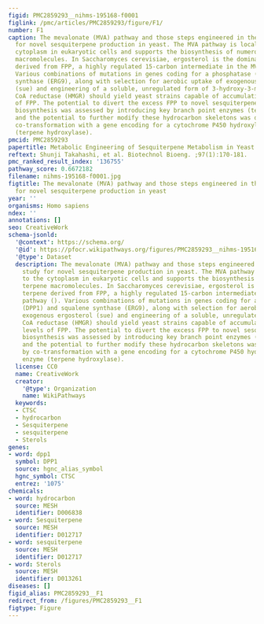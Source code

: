 ```yaml
---
figid: PMC2859293__nihms-195168-f0001
figlink: /pmc/articles/PMC2859293/figure/F1/
number: F1
caption: The mevalonate (MVA) pathway and those steps engineered in the current study
  for novel sesquiterpene production in yeast. The MVA pathway is localized to the
  cytoplasm in eukaryotic cells and supports the biosynthesis of numerous terpene
  macromolecules. In Saccharomyces cerevisiae, ergosterol is the dominant terpene
  derived from FPP, a highly regulated 15-carbon intermediate in the MVA pathway ().
  Various combinations of mutations in genes coding for a phosphatase (DPP1) and squalene
  synthase (ERG9), along with selection for aerobic uptake of exogenous ergosterol
  (sue) and engineering of a soluble, unregulated form of 3-hydroxy-3-methylglutaryl
  CoA reductase (HMGR) should yield yeast strains capable of accumulating excess levels
  of FPP. The potential to divert the excess FPP to novel sesquiterpene hydrocarbon
  biosynthesis was assessed by introducing key branch point enzymes (terpene synthases),
  and the potential to further modify these hydrocarbon skeletons was determined by
  co-transformation with a gene encoding for a cytochrome P450 hydroxylating enzyme
  (terpene hydroxylase).
pmcid: PMC2859293
papertitle: Metabolic Engineering of Sesquiterpene Metabolism in Yeast.
reftext: Shunji Takahashi, et al. Biotechnol Bioeng. ;97(1):170-181.
pmc_ranked_result_index: '136755'
pathway_score: 0.6672182
filename: nihms-195168-f0001.jpg
figtitle: The mevalonate (MVA) pathway and those steps engineered in the current study
  for novel sesquiterpene production in yeast
year: ''
organisms: Homo sapiens
ndex: ''
annotations: []
seo: CreativeWork
schema-jsonld:
  '@context': https://schema.org/
  '@id': https://pfocr.wikipathways.org/figures/PMC2859293__nihms-195168-f0001.html
  '@type': Dataset
  description: The mevalonate (MVA) pathway and those steps engineered in the current
    study for novel sesquiterpene production in yeast. The MVA pathway is localized
    to the cytoplasm in eukaryotic cells and supports the biosynthesis of numerous
    terpene macromolecules. In Saccharomyces cerevisiae, ergosterol is the dominant
    terpene derived from FPP, a highly regulated 15-carbon intermediate in the MVA
    pathway (). Various combinations of mutations in genes coding for a phosphatase
    (DPP1) and squalene synthase (ERG9), along with selection for aerobic uptake of
    exogenous ergosterol (sue) and engineering of a soluble, unregulated form of 3-hydroxy-3-methylglutaryl
    CoA reductase (HMGR) should yield yeast strains capable of accumulating excess
    levels of FPP. The potential to divert the excess FPP to novel sesquiterpene hydrocarbon
    biosynthesis was assessed by introducing key branch point enzymes (terpene synthases),
    and the potential to further modify these hydrocarbon skeletons was determined
    by co-transformation with a gene encoding for a cytochrome P450 hydroxylating
    enzyme (terpene hydroxylase).
  license: CC0
  name: CreativeWork
  creator:
    '@type': Organization
    name: WikiPathways
  keywords:
  - CTSC
  - hydrocarbon
  - Sesquiterpene
  - sesquiterpene
  - Sterols
genes:
- word: dpp1
  symbol: DPP1
  source: hgnc_alias_symbol
  hgnc_symbol: CTSC
  entrez: '1075'
chemicals:
- word: hydrocarbon
  source: MESH
  identifier: D006838
- word: Sesquiterpene
  source: MESH
  identifier: D012717
- word: sesquiterpene
  source: MESH
  identifier: D012717
- word: Sterols
  source: MESH
  identifier: D013261
diseases: []
figid_alias: PMC2859293__F1
redirect_from: /figures/PMC2859293__F1
figtype: Figure
---
```

